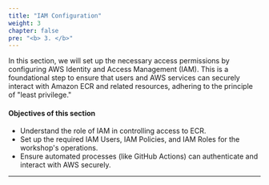 ```yaml
---
title: "IAM Configuration"
weight: 3
chapter: false
pre: "<b> 3. </b>"
---
```


In this section, we will set up the necessary access permissions by configuring AWS Identity and Access Management (IAM). This is a foundational step to ensure that users and AWS services can securely interact with Amazon ECR and related resources, adhering to the principle of "least privilege."

#### Objectives of this section

* Understand the role of IAM in controlling access to ECR.
* Set up the required IAM Users, IAM Policies, and IAM Roles for the workshop's operations.
* Ensure automated processes (like GitHub Actions) can authenticate and interact with AWS securely.

---